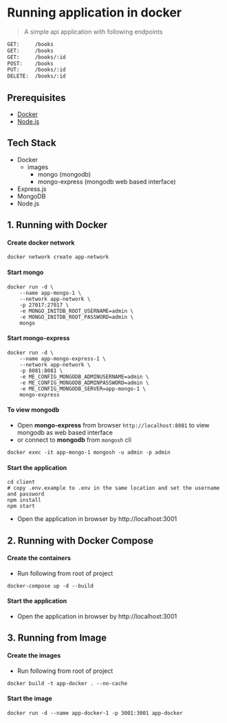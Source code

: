 # Running application in docker

> A simple api application with following endpoints

```rest
GET:     /books
GET:     /books
GET:     /books/:id
POST:    /books
PUT:     /books/:id
DELETE:  /books/:id
```

## Prerequisites

- [Docker](https://docs.docker.com/desktop/)
- [Node.js](https://nodejs.org/en/download/)

## Tech Stack

- Docker
  - images
    - mongo (mongodb)
    - mongo-express (mongodb web based interface)
- Express.js
- MongoDB
- Node.js

## 1. Running with Docker

#### Create docker network

```
docker network create app-network
```

#### Start mongo

```
docker run -d \
	--name app-mongo-1 \
	--network app-network \
	-p 27017:27017 \
	-e MONGO_INITDB_ROOT_USERNAME=admin \
	-e MONGO_INITDB_ROOT_PASSWORD=admin \
	mongo
```

#### Start mongo-express

```
docker run -d \
	--name app-mongo-express-1 \
	--network app-network \
	-p 8081:8081 \
	-e ME_CONFIG_MONGODB_ADMINUSERNAME=admin \
	-e ME_CONFIG_MONGODB_ADMINPASSWORD=admin \
	-e ME_CONFIG_MONGODB_SERVER=app-mongo-1 \
	mongo-express
```

#### To view mongodb

- Open **mongo-express** from browser `http://localhost:8081` to view mongodb as web based interface
- or connect to **mongodb** from `mongosh` cli

```
docker exec -it app-mongo-1 mongosh -u admin -p admin
```

#### Start the application

```
cd client
# copy .env.example to .env in the same location and set the username and password
npm install
npm start
```

- Open the application in browser by http://localhost:3001

## 2. Running with Docker Compose

#### Create the containers

- Run following from root of project

```
docker-compose up -d --build
```

#### Start the application

- Open the application in browser by http://localhost:3001

## 3. Running from Image

#### Create the images

- Run following from root of project

```
docker build -t app-docker . --no-cache
```

#### Start the image

```
docker run -d --name app-docker-1 -p 3001:3001 app-docker
```
